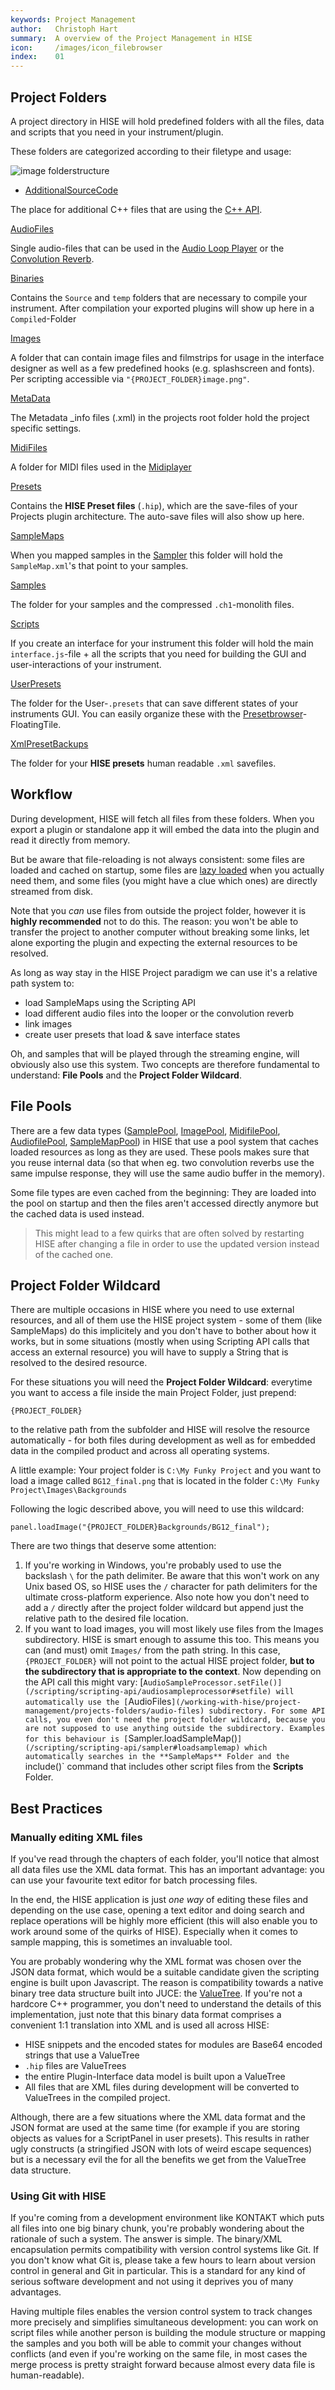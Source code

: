```yaml
---
keywords: Project Management
author:   Christoph Hart
summary:  A overview of the Project Management in HISE
icon:     /images/icon_filebrowser
index:    01
---
```


## Project Folders

A project directory in HISE will hold predefined folders with all the files, data and scripts  that you need in your instrument/plugin.

These folders are categorized according to their filetype and usage:

![image folderstructure](images/custom/folder.png)

- [AdditionalSourceCode](/working-with-hise/project-management/projects-folders/additional-source-code)
  
The place for additional C++ files that are using the [C++ API](/cpp_api).

[AudioFiles](/working-with-hise/project-management/projects-folders/audio-files)

Single audio-files that can be used in the [Audio Loop Player](/hise-modules/sound-generators/list/audiolooper) or the [Convolution Reverb](/hise-modules/effects/list/convolution).

[Binaries](/working-with-hise/project-management/projects-folders/binaries)

Contains the `Source` and `temp` folders that are necessary to compile your instrument. After compilation your exported plugins will show up here in a `Compiled`-Folder

[Images](/working-with-hise/project-management/projects-folders/images)

A folder that can contain image files and filmstrips for usage in the interface designer as well as a few predefined hooks (e.g. splashscreen and fonts). Per scripting accessible via `"{PROJECT_FOLDER}image.png"`.

[MetaData](/working-with-hise/project-management/projects-folders/meta-data)

The Metadata _info files (.xml) in the projects root folder hold the project specific settings.

[MidiFiles](/working-with-hise/project-management/projects-folders/midi-files)

A folder for MIDI files used in the [Midiplayer](/hise-modules/midi-processors/list/midiplayer)

[Presets](/working-with-hise/project-management/projects-folders/presets)

Contains the **HISE Preset files** (`.hip`), which are the save-files of your Projects plugin architecture. The auto-save files will also show up here.

[SampleMaps](/working-with-hise/project-management/projects-folders/sample-maps)

When you mapped samples in the [Sampler](/hise-modules/sound-generators/list/streamingsampler) this folder will hold the `SampleMap.xml`'s that point to your samples.

[Samples](/working-with-hise/project-management/projects-folders/samples)

The folder for your samples and the compressed `.ch1`-monolith files.

[Scripts](/working-with-hise/project-management/projects-folders/scripts)

If you create an interface for your instrument this folder will hold the main `interface.js`-file + all the scripts that you need for building the GUI and user-interactions of your instrument.

[UserPresets](/working-with-hise/project-management/projects-folders/user-presets)

The folder for the User-`.presets` that can save different states of your instruments GUI. You can easily organize these with the [Presetbrowser](/ui-components/floating-tiles/plugin/presetbrowser)-FloatingTile.

[XmlPresetBackups](/working-with-hise/project-management/projects-folders/xml-preset-backups)

The folder for your **HISE presets** human readable `.xml` savefiles. 

## Workflow 

During development, HISE will fetch all files from these folders. When you export a plugin or standalone app it will embed the data into the plugin and read it directly from memory. 

But be aware that file-reloading is not always consistent: some files are loaded and cached on startup, some files are [lazy loaded](https://en.wikipedia.org/wiki/Lazy_loading) when you actually need them, and some files (you might have a clue which ones) are directly streamed from disk. 

Note that you _can_ use files from outside the project folder, however it is **highly recommended** not to do this. The reason: you won't be able to transfer the project to another computer without breaking some links, let alone exporting the plugin and expecting the external resources to be resolved. 

As long as way stay in the HISE Project paradigm we can use it's a relative path system to: 
- load SampleMaps using the Scripting API
- load different audio files into the looper or the convolution reverb
- link images
- create user presets that load & save interface states

Oh, and samples that will be played through the streaming engine, will obviously also use this system. Two concepts are therefore fundamental to understand: **File Pools** and the **Project Folder Wildcard**.

## File Pools

There are a few data types ([SamplePool](/ui-components/floating-tiles/hise/samplepooltable), [ImagePool](/ui-components/floating-tiles/hise/imagepool), [MidifilePool](/ui-components/floating-tiles/hise/midifilepool), [AudiofilePool](/ui-components/floating-tiles/hise/audiofilepool), [SampleMapPool](/ui-components/floating-tiles/hise/samplemappool)) in HISE that use a pool system that caches loaded resources as long as they are used. These pools makes sure that you reuse internal data (so that when eg. two convolution reverbs use the same impulse response, they will use the same audio buffer in the memory).

Some file types are even cached from the beginning: They are loaded into the pool on startup and then the files aren't accessed directly anymore but the cached data is used instead. 

> This might lead to a few quirks that are often solved by restarting HISE after changing a file in order to use the updated version instead of the cached one.

## Project Folder Wildcard

There are multiple occasions in HISE where you need to use external resources, and all of them use the HISE project system - some of them (like SampleMaps) do this implicitely and you don't have to bother about how it works, but in some situations (mostly when using Scripting API calls that access an external resource) you will have to supply a String that is resolved to the desired resource. 

For these situations you will need the **Project Folder Wildcard**: everytime you want to access a file inside the main Project Folder, just prepend: 

```
{PROJECT_FOLDER}
``` 
to the relative path from the subfolder and HISE will resolve the resource automatically - for both files during development as well as for embedded data in the compiled product and across all operating systems.

A little example: Your project folder is `C:\My Funky Project` and you want to load a image called `BG12_final.png` that is located in the folder `C:\My Funky Project\Images\Backgrounds`

Following the logic described above, you will need to use this wildcard:

```
panel.loadImage("{PROJECT_FOLDER}Backgrounds/BG12_final");
```
There are two things that deserve some attention:

1. If you're working in Windows, you're probably used to use the backslash `\` for the path delimiter. Be aware that this won't work on any Unix based OS, so HISE uses the `/` character for path delimiters for the ultimate cross-platform experience. Also note how you don't need to add a `/` directly after the project folder wildcard but append just the relative path to the desired file location.
2. If you want to load images, you will most likely use files from the Images subdirectory. HISE is smart enough to assume this too. This means you can (and must) omit `Images/` from the path string. In this case, `{PROJECT_FOLDER}` will not point to the actual HISE project folder, **but to the subdirectory that is appropriate to the context**. Now depending on the API call this might vary: [`AudioSampleProcessor.setFile()](/scripting/scripting-api/audiosampleprocessor#setfile) will automatically use the [`AudioFiles`](/working-with-hise/project-management/projects-folders/audio-files) subdirectory. For some API calls, you even don't need the project folder wildcard, because you are not supposed to use anything outside the subdirectory. Examples for this behaviour is [`Sampler.loadSampleMap()`](/scripting/scripting-api/sampler#loadsamplemap) which automatically searches in the **SampleMaps** Folder and the `include()` command that includes other script files from the **Scripts** Folder.

## Best Practices

### Manually editing XML files

If you've read through the chapters of each folder, you'll notice that almost all data files use the XML data format. This has an important advantage: you can use your favourite text editor for batch processing files. 

In the end, the HISE application is just *one way* of editing these files and depending on the use case, opening a text editor and doing search and replace operations will be highly more efficient (this will also enable you to work around some of the quirks of HISE). Especially when it comes to sample mapping, this is sometimes an invaluable tool.

You are probably wondering why the XML format was chosen over the JSON data format, which would be a suitable candidate given the scripting engine is built upon Javascript. The reason is compatibility towards a native binary tree data structure built into JUCE: the [ValueTree](https://docs.juce.com/master/classValueTree.html). If you're not a hardcore C++ programmer, you don't need to understand the details of this implementation, just note that this binary data format comprises a convenient 1:1 translation into XML and is used all across HISE:
- HISE snippets and the encoded states for modules are Base64 encoded strings that use a ValueTree
- `.hip` files are ValueTrees
- the entire Plugin-Interface data model is built upon a ValueTree
- All files that are XML files during development will be converted to ValueTrees in the compiled project.

Although, there are a few situations where the XML data format and the JSON format are used at the same time (for example if you are storing objects as values for a ScriptPanel in user presets). This results in rather ugly constructs (a stringified JSON with lots of weird escape sequences) but is a necessary evil the for all the benefits we get from the ValueTree data structure.

### Using Git with HISE

If you're coming from a development environment like KONTAKT which puts all files into one big binary chunk, you're probably wondering about the rationale of such a system. The answer is simple. The binary/XML encapsulation permits compatibility with version control systems like Git. If you don't know what Git is, please take a few hours to learn about version control in general and Git in particular. This is a standard for any kind of serious software development and not using it deprives you of many advantages.

Having multiple files enables the version control system to track changes more precisely and simplifies simultaneous development: you can work on script files while another person is building the module structure or mapping the samples and you both will be able to commit your changes without conflicts (and even if you're working on the same file, in most cases the merge process is pretty straight forward because almost every data file is human-readable).

